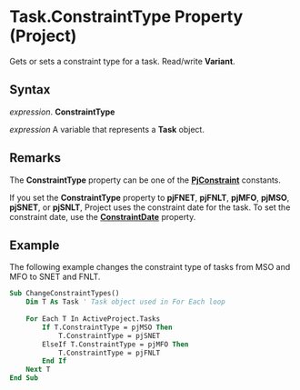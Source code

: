 
# Task.ConstraintType Property (Project)

Gets or sets a constraint type for a task. Read/write  **Variant**.


## Syntax

 _expression_. **ConstraintType**

 _expression_ A variable that represents a **Task** object.


## Remarks

The  **ConstraintType** property can be one of the **[PjConstraint](1ba4f126-18b8-0c74-a26d-d896ca5f87dd.md)** constants.

If you set the  **ConstraintType** property to **pjFNET**, **pjFNLT**, **pjMFO**, **pjMSO**, **pjSNET**, or **pjSNLT**, Project uses the constraint date for the task. To set the constraint date, use the **[ConstraintDate](6985581b-82a1-6ab2-02ce-94d33e6d0336.md)** property.


## Example

The following example changes the constraint type of tasks from MSO and MFO to SNET and FNLT.


```vb
Sub ChangeConstraintTypes() 
    Dim T As Task ' Task object used in For Each loop 
 
    For Each T In ActiveProject.Tasks 
        If T.ConstraintType = pjMSO Then 
            T.ConstraintType = pjSNET 
        ElseIf T.ConstraintType = pjMFO Then 
            T.ConstraintType = pjFNLT 
        End If 
    Next T 
End Sub
```

